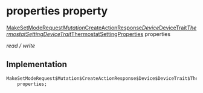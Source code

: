 


# properties property






[MakeSetModeRequest$Mutation$CreateActionResponse$Device$DeviceTrait$ThermostatSettingDeviceTrait$ThermostatSettingProperties](../../package-yonomi_sdk_dart_graphql_devices_thermostat_thermostat_queries.graphql/MakeSetModeRequest$Mutation$CreateActionResponse$Device$DeviceTrait$ThermostatSettingDeviceTrait$ThermostatSettingProperties-class.md) properties
  
_read / write_






## Implementation

```dart
MakeSetModeRequest$Mutation$CreateActionResponse$Device$DeviceTrait$ThermostatSettingDeviceTrait$ThermostatSettingProperties
    properties;


```







